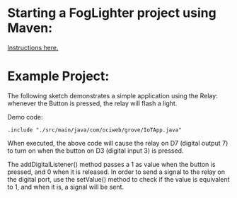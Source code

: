 # Starting a FogLighter project using Maven: 
[Instructions here.](https://github.com/oci-pronghorn/FogLighter/blob/master/README.md)

# Example Project:
The following sketch demonstrates a simple application using the Relay: whenever the Button is pressed, the relay will flash a light.

Demo code:
```
.include "./src/main/java/com/ociweb/grove/IoTApp.java"
```
When executed, the above code will cause the relay on D7 (digital output 7) to turn on when the button on D3 (digital input 3) is pressed.

The addDigitalListener() method passes a 1 as value when the button is pressed, and 0 when it is released. In order to send a signal to the relay on the digital port, use the setValue() method to check if the value is equivalent to 1, and when it is, a signal will be sent.